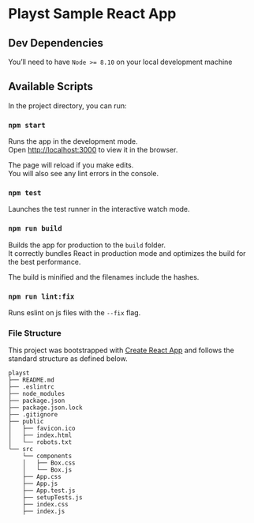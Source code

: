 # Playst Sample React App

## Dev Dependencies

You’ll need to have ```Node >= 8.10``` on your local development machine

## Available Scripts

In the project directory, you can run:

### `npm start`

Runs the app in the development mode.<br />
Open [http://localhost:3000](http://localhost:3000) to view it in the browser.

The page will reload if you make edits.<br />
You will also see any lint errors in the console.

### `npm test`

Launches the test runner in the interactive watch mode.<br />

### `npm run build`

Builds the app for production to the `build` folder.<br />
It correctly bundles React in production mode and optimizes the build for the best performance.

The build is minified and the filenames include the hashes.<br />

### `npm run lint:fix`
Runs eslint on js files with the ```--fix``` flag.

### File Structure

This project was bootstrapped with [Create React App](https://github.com/facebook/create-react-app) and follows the standard structure as defined below.

```
playst
├── README.md
├── .eslintrc
├── node_modules
├── package.json
├── package.json.lock
├── .gitignore
├── public
│   ├── favicon.ico
│   ├── index.html
│   └── robots.txt
└── src
    └── components
    │   ├── Box.css
    │   └── Box.js
    ├── App.css
    ├── App.js
    ├── App.test.js
    ├── setupTests.js
    ├── index.css
    ├── index.js
```